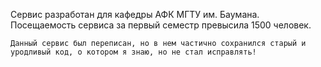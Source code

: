 Сервис разработан для кафедры АФК МГТУ им. Баумана.<br>
Посещаемость сервиса за первый семестр превысила 1500 человек.

`Данный сервис был переписан, но в нем частично сохранился старый и уродливый код, о котором я знаю, но не стал исправлять!`
